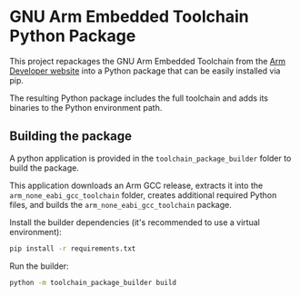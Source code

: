 # GNU Arm Embedded Toolchain Python Package

This project repackages the GNU Arm Embedded Toolchain from the
[Arm Developer website](https://developer.arm.com/downloads/-/arm-gnu-toolchain-downloads)
into a Python package that can be easily installed via pip.

The resulting Python package includes the full toolchain and adds its binaries
to the Python environment path.


## Building the package

A python application is provided in the `toolchain_package_builder` folder to
build the package.

This application downloads an Arm GCC release, extracts it into the
`arm_none_eabi_gcc_toolchain` folder, creates additional required Python files,
and builds the `arm_none_eabi_gcc_toolchain` package.

Install the builder dependencies (it's recommended to use a virtual environment):

```bash
pip install -r requirements.txt
```

Run the builder:

```bash
python -m toolchain_package_builder build
```
